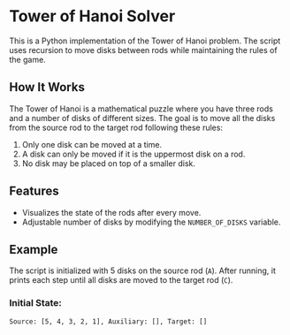 # Tower of Hanoi Solver

This is a Python implementation of the Tower of Hanoi problem. The script uses recursion to move disks between rods while maintaining the rules of the game.

## How It Works

The Tower of Hanoi is a mathematical puzzle where you have three rods and a number of disks of different sizes. The goal is to move all the disks from the source rod to the target rod following these rules:

1. Only one disk can be moved at a time.
2. A disk can only be moved if it is the uppermost disk on a rod.
3. No disk may be placed on top of a smaller disk.

## Features

- Visualizes the state of the rods after every move.
- Adjustable number of disks by modifying the `NUMBER_OF_DISKS` variable.

## Example

The script is initialized with 5 disks on the source rod (`A`). After running, it prints each step until all disks are moved to the target rod (`C`).

### Initial State:
```text
Source: [5, 4, 3, 2, 1], Auxiliary: [], Target: []
